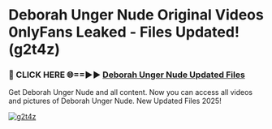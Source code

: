 # Deborah Unger Nude Original Videos 0nlyFans Leaked - Files Updated! (g2t4z)

<h3>🔴 CLICK HERE 🌐==►► <a href="https://tinyurl.com/52m3yx9h" rel="nofollow">Deborah Unger Nude Updated Files</a></h3>

Get Deborah Unger Nude and all content. Now you can access all videos and pictures of Deborah Unger Nude. New Updated Files 2025!

[![g2t4z](https://i.imgur.com/TnHtlc8.gif)](https://tinyurl.com/52m3yx9h)
